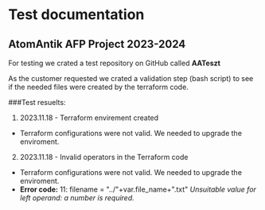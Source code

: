 # Test documentation
## AtomAntik AFP Project 2023-2024

For testing we crated a test repository on GitHub called **AATeszt**

As the customer requested we crated a validation step (bash script) to see if the needed files were created by the terraform code.

###Test resuelts:

1. 2023.11.18 - Terraform envirement created
  - Terraform configurations were not valid. We needed to upgrade the enviroment.

2. 2023.11.18 - Invalid operators in the Terraform code
  - Terraform configurations were not valid. We needed to upgrade the enviroment.
  - **Error code:** 11: filename = "../"+var.file_name+".txt" _Unsuitable value for left operand: a number is required._
